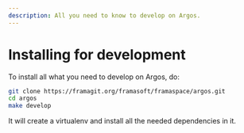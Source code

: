 ```yaml
---
description: All you need to know to develop on Argos.
---
```

# Installing for development

To install all what you need to develop on Argos, do:

```bash
git clone https://framagit.org/framasoft/framaspace/argos.git
cd argos
make develop
```

It will create a virtualenv and install all the needed dependencies in it.
